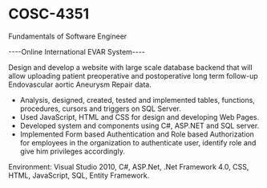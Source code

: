 # COSC-4351
Fundamentals of Software Engineer

----Online International EVAR System----

Design and develop a website with large scale database backend that will allow uploading patient preoperative and postoperative long term follow-up Endovascular aortic Aneurysm Repair data.

- Analysis, designed, created, tested and implemented tables, functions, procedures, cursors and triggers on SQL Server.
- Used JavaScript, HTML and CSS for design and developing Web Pages.
- Developed system and components using C#, ASP.NET and SQL server.
- Implemented Form based Authentication and Role based Authorization for employees in the organization to authenticate user, identify role and give him privileges accordingly.

Environment: Visual Studio 2010, C#, ASP.Net, .Net Framework 4.0, CSS, HTML, JavaScript, SQL, Entity Framework.
